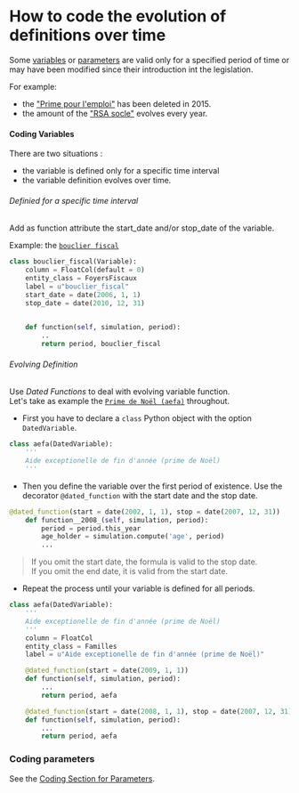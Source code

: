 # How to code the evolution of definitions over time

Some [variables](variables.md) or [parameters](parameters.md) are valid only for a specified period of time or may have been modified since their introduction int the legislation.    

For example:
- the ["Prime pour l'emploi"](https://legislation.openfisca.fr/variables/ppe) has been deleted in 2015.
- the amount of the ["RSA socle"](https://legislation.openfisca.fr/parameters/minim.rmi.rmi) evolves every year.


#### Coding Variables 
There are two situations :
 - the variable is defined only for a specific time interval
 - the variable definition evolves over time.
 
###### Definied for a specific time interval
Add as function attribute the start_date and/or stop_date of the variable.

Example: the [`bouclier fiscal`](https://legislation.openfisca.fr/variables/bouclier_fiscal)
```python
class bouclier_fiscal(Variable):
    column = FloatCol(default = 0)
    entity_class = FoyersFiscaux
    label = u"bouclier_fiscal"
    start_date = date(2006, 1, 1)
    stop_date = date(2010, 12, 31)
   

    def function(self, simulation, period):
        ..
        return period, bouclier_fiscal
```

###### Evolving Definition

Use *Dated Functions* to deal with evolving variable function.   
Let's take as example the [`Prime de Noël (aefa)`](https://github.com/openfisca/openfisca-france/blob/4.1.17/openfisca_france/model/prestations/minima_sociaux/aefa.py) throughout.

   - First you have to declare a `class` Python object with the option `DatedVariable`.

```python
class aefa(DatedVariable):
    '''
    Aide exceptionelle de fin d'année (prime de Noël)
    '''
```

- Then you define the variable over the first period of existence. Use the decorator `@dated_function` with the start date and the stop date.

```python
@dated_function(start = date(2002, 1, 1), stop = date(2007, 12, 31))
    def function__2008_(self, simulation, period):
        period = period.this_year
        age_holder = simulation.compute('age', period)
        ...
```
> If you omit the start date, the formula is valid to the stop date.   
> If you omit the end date, it is valid from the start date.

- Repeat the process until your variable is defined for all periods.

```python
class aefa(DatedVariable):
    '''
    Aide exceptionelle de fin d'année (prime de Noël)
    '''
    column = FloatCol
    entity_class = Familles
    label = u"Aide exceptionelle de fin d'année (prime de Noël)"

    @dated_function(start = date(2009, 1, 1))
    def function(self, simulation, period):
        ...
        return period, aefa

    @dated_function(start = date(2008, 1, 1), stop = date(2007, 12, 31))
    def function(self, simulation, period):
        ...
        return period, aefa
```
### Coding parameters

See the [Coding Section for Parameters](https://doc.openfisca.fr/en/legislation-parameters/index.html#parameters-and-time).